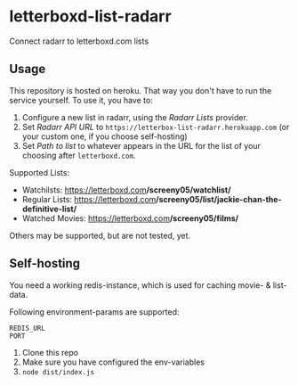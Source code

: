 # letterboxd-list-radarr
Connect radarr to letterboxd.com lists

## Usage
This repository is hosted on heroku. That way you don't have to run the service yourself.
To use it, you have to:
1. Configure a new list in radarr, using the _Radarr Lists_ provider.
2. Set _Radarr API URL_ to `https://letterbox-list-radarr.herokuapp.com` (or your custom one, if you choose self-hosting)
3. Set _Path to list_ to whatever appears in the URL for the list of your choosing after `letterboxd.com`.

Supported Lists:
* Watchilsts: https://letterboxd.com<b>/screeny05/watchlist/</b>
* Regular Lists: https://letterboxd.com<b>/screeny05/list/jackie-chan-the-definitive-list/</b>
* Watched Movies: https://letterboxd.com<b>/screeny05/films/</b>

Others may be supported, but are not tested, yet.

## Self-hosting
You need a working redis-instance, which is used for caching movie- & list-data.

Following environment-params are supported:
```
REDIS_URL
PORT
```

1. Clone this repo
2. Make sure you have configured the env-variables
3. `node dist/index.js`
